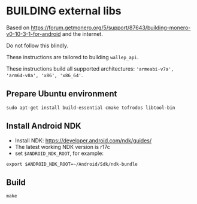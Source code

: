 # BUILDING external libs

Based on https://forum.getmonero.org/5/support/87643/building-monero-v0-10-3-1-for-android and the internet.

Do not follow this blindly.

These instructions are tailored to building ```wallep_api```.

These instructions build all supported architectures: ```'armeabi-v7a', 'arm64-v8a', 'x86', 'x86_64'```.

## Prepare Ubuntu environment

```Shell
sudo apt-get install build-essential cmake tofrodos libtool-bin
```

## Install Android NDK

* Install NDK: <https://developer.android.com/ndk/guides/>
* The latest working NDK version is r17c
* set `$ANDROID_NDK_ROOT`, for example:

```Shell
export $ANDROID_NDK_ROOT=~/Android/Sdk/ndk-bundle
```

## Build

```Shell
make
```
